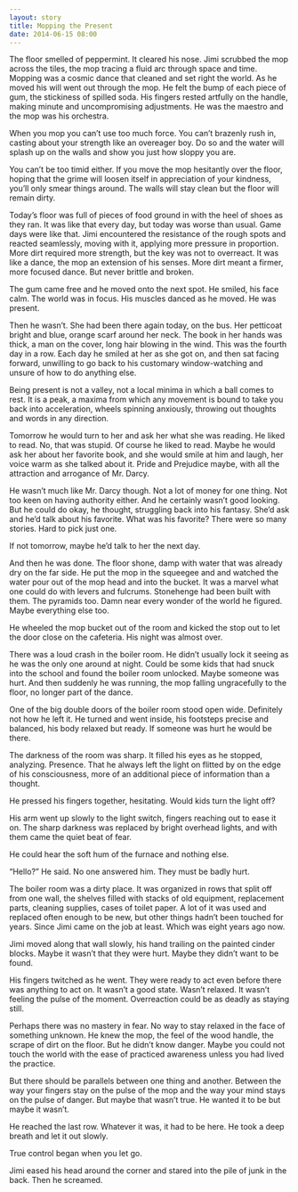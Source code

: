 ```yaml
---
layout: story
title: Mopping the Present
date: 2014-06-15 08:00
---
```


The floor smelled of peppermint. It cleared his nose. Jimi scrubbed the mop across the tiles, the mop tracing a fluid arc through space and time. Mopping was a cosmic dance that cleaned and set right the world. As he moved his will went out through the mop. He felt the bump of each piece of gum, the stickiness of spilled soda. His fingers rested artfully on the handle, making minute and uncompromising adjustments. He was the maestro and the mop was his orchestra.

When you mop you can’t use too much force. You can’t brazenly rush in, casting about your strength like an overeager boy. Do so and the water will splash up on the walls and show you just how sloppy you are.

You can’t be too timid either. If you move the mop hesitantly over the floor, hoping that the grime will loosen itself in appreciation of your kindness, you’ll only smear things around. The walls will stay clean but the floor will remain dirty.

Today’s floor was full of pieces of food ground in with the heel of shoes as they ran. It was like that every day, but today was worse than usual. Game days were like that. Jimi encountered the resistance of the rough spots and reacted seamlessly, moving with it, applying more pressure in proportion. More dirt required more strength, but the key was not to overreact. It was like a dance, the mop an extension of his senses. More dirt meant a firmer, more focused dance. But never brittle and broken.

The gum came free and he moved onto the next spot. He smiled, his face calm. The world was in focus. His muscles danced as he moved. He was present.

Then he wasn’t. She had been there again today, on the bus. Her petticoat bright and blue, orange scarf around her neck. The book in her hands was thick, a man on the cover, long hair blowing in the wind. This was the fourth day in a row. Each day he smiled at her as she got on, and then sat facing forward, unwilling to go back to his customary window-watching and unsure of how to do anything else.

Being present is not a valley, not a local minima in which a ball comes to rest. It is a peak, a maxima from which any movement is bound to take you back into acceleration, wheels spinning anxiously, throwing out thoughts and words in any direction.

Tomorrow he would turn to her and ask her what she was reading. He liked to read. No, that was stupid. Of course he liked to read. Maybe he would ask her about her favorite book, and she would smile at him and laugh, her voice warm as she talked about it. Pride and Prejudice maybe, with all the attraction and arrogance of Mr. Darcy.

He wasn’t much like Mr. Darcy though. Not a lot of money for one thing. Not too keen on having authority either. And he certainly wasn’t good looking. But he could do okay, he thought, struggling back into his fantasy. She’d ask and he’d talk about his favorite. What was his favorite? There were so many stories. Hard to pick just one.

If not tomorrow, maybe he’d talk to her the next day.

And then he was done. The floor shone, damp with water that was already dry on the far side. He put the mop in the squeegee and and watched the water pour out of the mop head and into the bucket. It was a marvel what one could do with levers and fulcrums. Stonehenge had been built with them. The pyramids too. Damn near every wonder of the world he figured. Maybe everything else too.

He wheeled the mop bucket out of the room and kicked the stop out to let the door close on the cafeteria. His night was almost over.

There was a loud crash in the boiler room. He didn’t usually lock it seeing as he was the only one around at night. Could be some kids that had snuck into the school and found the boiler room unlocked. Maybe someone was hurt. And then suddenly he was running, the mop falling ungracefully to the floor, no longer part of the dance.

One of the big double doors of the boiler room stood open wide. Definitely not how he left it. He turned and went inside, his footsteps precise and balanced, his body relaxed but ready. If someone was hurt he would be there.

The darkness of the room was sharp. It filled his eyes as he stopped, analyzing. Presence. That he always left the light on flitted by on the edge of his consciousness, more of an additional piece of information than a thought.

He pressed his fingers together, hesitating. Would kids turn the light off?

His arm went up slowly to the light switch, fingers reaching out to ease it on. The sharp darkness was replaced by bright overhead lights, and with them came the quiet beat of fear.

He could hear the soft hum of the furnace and nothing else.

“Hello?” He said. No one answered him. They must be badly hurt.

The boiler room was a dirty place. It was organized in rows that split off from one wall, the shelves filled with stacks of old equipment, replacement parts, cleaning supplies, cases of toilet paper. A lot of it was used and replaced often enough to be new, but other things hadn’t been touched for years. Since Jimi came on the job at least. Which was eight years ago now.

Jimi moved along that wall slowly, his hand trailing on the painted cinder blocks. Maybe it wasn’t that they were hurt. Maybe they didn’t want to be found.

His fingers twitched as he went. They were ready to act even before there was anything to act on. It wasn’t a good state. Wasn’t relaxed. It wasn’t feeling the pulse of the moment. Overreaction could be as deadly as staying still.

Perhaps there was no mastery in fear. No way to stay relaxed in the face of something unknown. He knew the mop, the feel of the wood handle, the scrape of dirt on the floor. But he didn’t know danger. Maybe you could not touch the world with the ease of practiced awareness unless you had lived the practice.

But there should be parallels between one thing and another. Between the way your fingers stay on the pulse of the mop and the way your mind stays on the pulse of danger. But maybe that wasn’t true. He wanted it to be but maybe it wasn’t.

He reached the last row. Whatever it was, it had to be here. He took a deep breath and let it out slowly.

True control began when you let go.

Jimi eased his head around the corner and stared into the pile of junk in the back. Then he screamed.